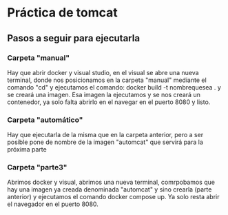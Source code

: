 # Práctica de tomcat
## Pasos a seguir para ejecutarla
### Carpeta "manual"
Hay que abrir docker y visual studio, en el visual se abre una nueva terminal, donde nos posicionamos en la carpeta "manual" mediante el comando "cd" y ejecutamos el comando: docker build -t nombrequesea . y se creará una imagen. Esa imagen la ejecutamos y se nos creará un contenedor, ya solo falta abrirlo en el navegar en el puerto 8080 y listo.

### Carpeta "automático"
Hay que ejecutarla de la misma que en la carpeta anterior, pero a ser posible pone de nombre de la imagen "automcat" que servirá para la próxima parte

### Carpeta "parte3"
Abrimos docker y visual, abrimos una nueva terminal, comrpobamos que hay una imagen ya creada denominada "automcat" y sino crearla (parte anterior) y ejecutamos el comando docker compose up. Ya solo resta abrir el navegador en el puerto 8080.
